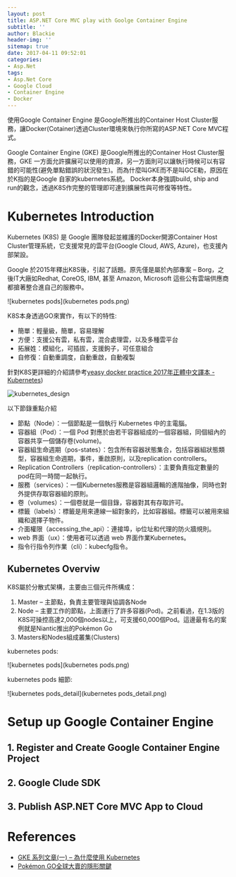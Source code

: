 ```yaml
---
layout: post
title: ASP.NET Core MVC play with Goolge Container Engine
subtitle: ''
author: Blackie
header-img: ''
sitemap: true
date: 2017-04-11 09:52:01
categories:
- Asp.Net
tags: 
- Asp.Net Core
- Google Cloud
- Container Engine
- Docker
---
```


使用Google Container Engine 是Google所推出的Container Host Cluster服務，讓Docker(Cotainer)透過Cluster環境來執行你所寫的ASP.NET Core MVC程式。

<!-- More -->

Google Container Engine (GKE) 是Google所推出的Container Host Cluster服務，GKE 一方面允許擴展可以使用的資源，另一方面則可以讓執行時候可以有容錯的可能性(避免單點錯誤的狀況發生)。而為什麼叫GKE而不是叫GCE勒，原因在於K指的是Google 自家的kubernetes系統。 Docker本身強調build, ship and run的觀念，透過K8S作完整的管理即可達到擴展性與可修復等特性。

# Kubernetes Introduction #

Kubernetes (K8S) 是 Google 團隊發起並維護的Docker開源Container Host Cluster管理系統，它支援常見的雲平台(Google Cloud, AWS, Azure)，也支援內部架設。

Google 於2015年釋出K8S後，引起了話題。原先僅是屬於內部專案 – Borg，之後IT大廠如Redhat, CoreOS, IBM, 甚至 Amazon, Microsoft 這些公有雲端供應商都搶著整合進自己的服務中。

![kubernetes pods](kubernetes pods.png)

K8S本身透過GO來實作，有以下的特性:

- 簡單：輕量級，簡單，容易理解
- 方便：支援公有雲，私有雲，混合處理雲，以及多種雲平台
- 拓展姓：模組化，可插拔，支援鉤子，可任意組合
- 自修復：自動重調度，自動重啟，自動複製

針對K8S更詳細的介紹請參考[yeasy docker practice 2017年正體中文譯本 - Kubernetes](https://wild0522.gitbooks.io/yeasy_dp/content/kubernetes/))

![kubernetes_design](kubernetes_design.jpg)

以下節錄重點介紹

- 節點（Node）：一個節點是一個執行 Kubernetes 中的主電腦。
- 容器組（Pod）：一個 Pod 對應於由若干容器組成的一個容器組，同個組內的容器共享一個儲存卷(volume)。
- 容器組生命週期（pos-states）：包含所有容器狀態集合，包括容器組狀態類型，容器組生命週期，事件，重啟原則，以及replication controllers。
- Replication Controllers（replication-controllers）：主要負責指定數量的pod在同一時間一起執行。
- 服務（services）：一個Kubernetes服務是容器組邏輯的進階抽像，同時也對外提供存取容器組的原則。
- 卷（volumes）：一個卷就是一個目錄，容器對其有存取許可。
- 標籤（labels）：標籤是用來連線一組對象的，比如容器組。標籤可以被用來組織和選擇子物件。
- 介面權限（accessing_the_api）：連接埠，ip位址和代理的防火牆規則。
- web 界面（ux）：使用者可以透過 web 界面作業Kubernetes。
- 指令行指令列作業（cli）：kubecfg指令。

## Kubernetes Overviw ##

K8S屬於分散式架構，主要由三個元件所構成：

1. Master – 主節點，負責主要管理與協調各Node
2. Node – 主要工作的節點，上面運行了許多容器(Pod)。之前看過，在1.3版的K8S可操控高達2,000個nodes以上，可支援60,000個Pod。這邊最有名的案例就是Niantic推出的Pokémon Go
3. Masters和Nodes組成叢集(Clusters)

kubernetes pods:

![kubernetes pods](kubernetes pods.png)

kubernetes pods 細節:

![kubernetes pods_detail](kubernetes pods_detail.png)

# Setup up Google Container Engine #

## 1. Register and Create Google Container Engine Project ##

## 2. Google Clude SDK ##

## 3. Publish ASP.NET Core MVC App to Cloud ##

# References #
- [GKE 系列文章(一) – 為什麼使用 Kubernetes](https://www.cool3c.com/article/119184)
- [Pokémon GO全球大賣的隱形關鍵](http://www.ithome.com.tw/voice/108907)